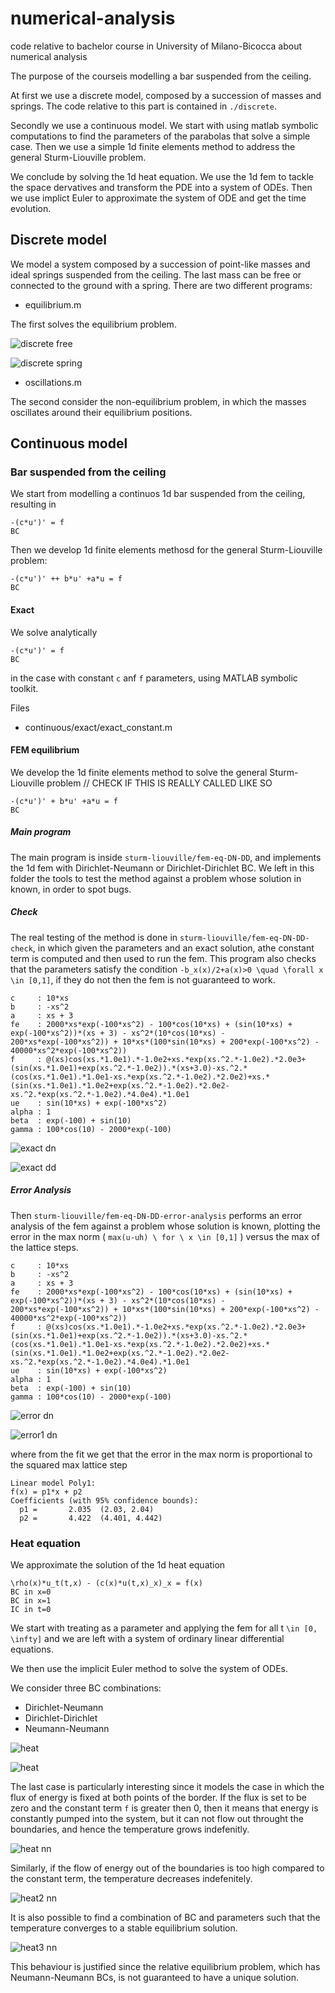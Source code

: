 # numerical-analysis

code relative to bachelor course in University of Milano-Bicocca about numerical analysis

The purpose of the courseis modelling a bar suspended from the ceiling.

At first we use a discrete model, composed by a succession of masses and springs. The code relative to this part is contained in `./discrete`.

Secondly we use a continuous model. We start with using matlab symbolic computations to find the parameters of the parabolas that solve a simple case. Then we use a simple 1d finite elements method to address the general Sturm-Liouville problem.

We conclude by solving the 1d heat equation. We use the 1d fem to tackle the space dervatives and transform the PDE into a system of ODEs. Then we use implict Euler to approximate the system of ODE and get the time evolution.

## Discrete model

We model a system composed by a succession of point-like masses and ideal springs suspended from the ceiling. The last mass can be free or connected to the ground with a spring.
There are two different programs:

* equilibrium.m

 The first solves the equilibrium problem.

![discrete free](discrete/discrete-free.png)

![discrete spring](discrete/discrete-spring.png)


* oscillations.m

 The second consider the non-equilibrium problem, in which the masses oscillates around their equilibrium positions.

## Continuous model

### Bar suspended from the ceiling

We start from modelling a continuos 1d bar suspended from the ceiling, resulting in
```.latex
-(c*u')' = f
BC
```

Then we develop 1d finite elements methosd for the general Sturm-Liouville problem:
```.latex
-(c*u')' ++ b*u' +a*u = f
BC
```

#### Exact

We solve analytically
```.latex
-(c*u')' = f
BC
```

in the case with constant `c` anf `f` parameters, using MATLAB symbolic toolkit.

Files

* continuous/exact/exact_constant.m

#### FEM equilibrium

We develop the 1d finite elements method to solve the general Sturm-Liouville problem
// CHECK IF THIS IS REALLY CALLED LIKE SO

```.latex
-(c*u')' + b*u' +a*u = f
BC
```

##### Main program

The main program is inside `sturm-liouville/fem-eq-DN-DD`, and implements the 1d fem with Dirichlet-Neumann or Dirichlet-Dirichlet BC.
We left in this folder the tools to test the method against a problem whose solution in known, in order to spot bugs.

##### Check

The real testing of the method is done in `sturm-liouville/fem-eq-DN-DD-check`, in which given the parameters and an exact solution, athe constant term is computed and then used to run the fem. This program also checks that the parameters satisfy the condition `-b_x(x)/2+a(x)>0 \quad \forall x \in [0,1]`, if they do not then the fem is not guaranteed to work.

```.text
c     : 10*xs
b     : -xs^2
a     : xs + 3
fe    : 2000*xs*exp(-100*xs^2) - 100*cos(10*xs) + (sin(10*xs) + exp(-100*xs^2))*(xs + 3) - xs^2*(10*cos(10*xs) - 200*xs*exp(-100*xs^2)) + 10*xs*(100*sin(10*xs) + 200*exp(-100*xs^2) - 40000*xs^2*exp(-100*xs^2))
f     : @(xs)cos(xs.*1.0e1).*-1.0e2+xs.*exp(xs.^2.*-1.0e2).*2.0e3+(sin(xs.*1.0e1)+exp(xs.^2.*-1.0e2)).*(xs+3.0)-xs.^2.*(cos(xs.*1.0e1).*1.0e1-xs.*exp(xs.^2.*-1.0e2).*2.0e2)+xs.*(sin(xs.*1.0e1).*1.0e2+exp(xs.^2.*-1.0e2).*2.0e2-xs.^2.*exp(xs.^2.*-1.0e2).*4.0e4).*1.0e1
ue    : sin(10*xs) + exp(-100*xs^2)
alpha : 1
beta  : exp(-100) + sin(10)
gamma : 100*cos(10) - 2000*exp(-100)
```

![exact dn](continuous/sturm-liouville/fem-eq-DN-DD-check/example1/fem_eq-DN.png)

![exact dd](continuous/sturm-liouville/fem-eq-DN-DD-check/example1/fem_eq-DD.png)

##### Error Analysis

Then `sturm-liouville/fem-eq-DN-DD-error-analysis` performs an error analysis of the fem against a problem whose solution is known, plotting the error in the max norm ( `max(u-uh) \ for \ x \in [0,1]` ) versus the max of the lattice steps.

```.text
c     : 10*xs
b     : -xs^2
a     : xs + 3
fe    : 2000*xs*exp(-100*xs^2) - 100*cos(10*xs) + (sin(10*xs) + exp(-100*xs^2))*(xs + 3) - xs^2*(10*cos(10*xs) - 200*xs*exp(-100*xs^2)) + 10*xs*(100*sin(10*xs) + 200*exp(-100*xs^2) - 40000*xs^2*exp(-100*xs^2))
f     : @(xs)cos(xs.*1.0e1).*-1.0e2+xs.*exp(xs.^2.*-1.0e2).*2.0e3+(sin(xs.*1.0e1)+exp(xs.^2.*-1.0e2)).*(xs+3.0)-xs.^2.*(cos(xs.*1.0e1).*1.0e1-xs.*exp(xs.^2.*-1.0e2).*2.0e2)+xs.*(sin(xs.*1.0e1).*1.0e2+exp(xs.^2.*-1.0e2).*2.0e2-xs.^2.*exp(xs.^2.*-1.0e2).*4.0e4).*1.0e1
ue    : sin(10*xs) + exp(-100*xs^2)
alpha : 1
beta  : exp(-100) + sin(10)
gamma : 100*cos(10) - 2000*exp(-100)
```

![error dn](continuous/sturm-liouville/fem-eq-DN-DD-error/example1/fem_eq_error-DN.png)

![error1 dn](continuous/sturm-liouville/fem-eq-DN-DD-error/example1/fem_eq_error1-DN.png)

where from the fit we get that the error in the max norm is proportional to the squared max lattice step
```.text
Linear model Poly1:
f(x) = p1*x + p2
Coefficients (with 95% confidence bounds):
  p1 =       2.035  (2.03, 2.04)
  p2 =       4.422  (4.401, 4.442)
```

### Heat equation

We approximate the solution of the 1d heat equation

```.latex
\rho(x)*u_t(t,x) - (c(x)*u(t,x)_x)_x = f(x)
BC in x=0
BC in x=1
IC in t=0
```

We start with treating as a parameter and applying the fem for all t `\in [0, \infty]` and we are left with a system of ordinary linear differential equations.

We then use the implicit Euler method to solve the system of ODEs.

We consider three BC combinations:

* Dirichlet-Neumann
* Dirichlet-Dirichlet
* Neumann-Neumann

![heat](continuous/heat/fem-heat-DN-DD/example1/fem-euler-heat-sol-DN.png)

![heat](continuous/heat/fem-heat-DN-DD/example1/fem-euler-heat-patch-DN.png)

The last case is particularly interesting since it models the case in which the flux of energy is fixed at both points of the border. If the flux is set to be zero and the constant term `f` is greater then 0, then it means that energy is constantly pumped into the system, but it can not flow out throught the boundaries, and hence the temperature grows indefenitly.

![heat nn](continuous/heat/fem-heat-NN/example1/fem-euler-heat-sol-NN.png)


Similarly, if the flow of energy out of the boundaries is too high compared to the constant term, the temperature decreases indefenitely.

![heat2 nn](continuous/heat/fem-heat-NN/example2/fem-euler-heat-sol-NN.png)


It is also possible to find a combination of BC and parameters such that the temperature converges to a stable equilibrium solution.

![heat3 nn](continuous/heat/fem-heat-NN/example3/fem-euler-heat-sol-NN.png)

This behaviour is justified since the relative equilibrium problem, which has Neumann-Neumann BCs, is not guaranteed to have a unique solution.

